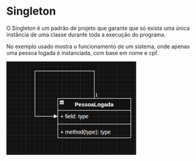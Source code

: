 # Singleton

O Singleton é um padrão de projeto que garante que só exista uma única instância de uma classe durante toda a execução do programa.

No exemplo usado mostra o funcionamento de um sistema, onde apenas uma pessoa logada é instanciada, com base em nome e cpf.

![Singleton](singleton.png)